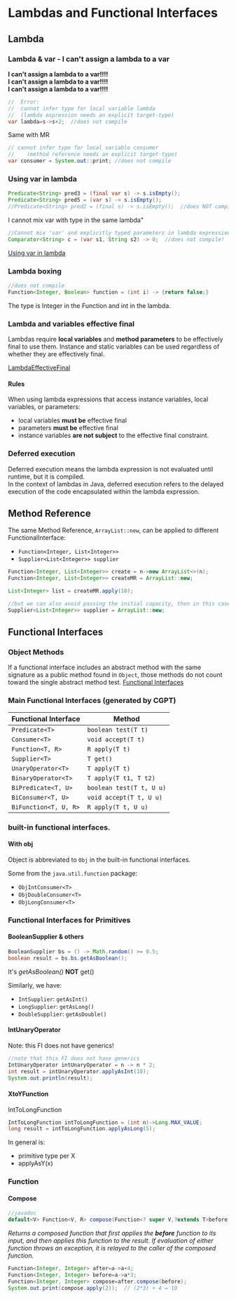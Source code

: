 # Lambdas and Functional Interfaces

## Lambda
### Lambda & var - I can't assign a lambda to a var
**I can't assign a lambda to a var!!!!**  
**I can't assign a lambda to a var!!!!**  
**I can't assign a lambda to a var!!!!**  
```java
//  Error:
//  cannot infer type for local variable lambda
//  (lambda expression needs an explicit target-type)
var lambda=s->s+2;  //does not compile
```
Same with MR
```java
// cannot infer type for local variable consumer
//    (method reference needs an explicit target-type)
var consumer = System.out::print; //does not compile
```
### Using var in lambda
```java
Predicate<String> pred3 = (final var s) -> s.isEmpty();
Predicate<String> pred5 = (var s) -> s.isEmpty();
//Predicate<String> pred2 = (final s) -> s.isEmpty();  //does NOT compile!
```

I cannot mix var with type in the same lambda"
```java
//Cannot mix 'var' and explicitly typed parameters in lambda expression
Comparator<String> c = (var s1, String s2) -> 0;  //does not compile!
```
[Using var in lambda](../src/main/java/org/enricogiurin/ocp17/book/ch8/lambda/UsageOfVarInLambda.java)

### Lambda boxing
```java
//does not compile
Function<Integer, Boolean> function = (int i) -> {return false;}
```
The type is Integer in the Function and int in the lambda.

### Lambda and variables effective final
Lambdas require **local variables** and **method parameters** to be effectively final to use them.
Instance and static variables can be used regardless of whether they are effectively final.

[LambdaEffectiveFinal](../src/main/java/org/enricogiurin/ocp17/book/ch8/LambdaEffectiveFinal.java)
#### Rules
When using lambda expressions that access instance variables, local variables, or parameters:
* local variables **must be** effective final
* parameters **must be** effective final
* instance variables **are not subject** to the effective final constraint.

### Deferred execution
Deferred execution means the lambda expression is not evaluated until runtime, but it is compiled.  
In the context of lambdas in Java, deferred execution refers to the delayed execution of the code encapsulated within the lambda expression.

## Method Reference
The same Method Reference, `ArrayList::new`, can be applied to different FunctionalInterface:
* `Function<Integer, List<Integer>>`
* `Supplier<List<Integer>> supplier`
```java
Function<Integer, List<Integer>> create = n->new ArrayList<>(n);
Function<Integer, List<Integer>> createMR = ArrayList::new;

List<Integer> list = createMR.apply(10);

//but we can also avoid passing the initial capacity, then in this case it's a Supplier
Supplier<List<Integer>> supplier = ArrayList::new;
```

## Functional Interfaces
### Object Methods
If a functional interface includes an abstract method with
the same signature as a public method found in `Object`, those methods do not count toward the single
abstract method test.
[Functional Interfaces](../src/main/java/org/enricogiurin/ocp17/book/ch8/functionalinterface/UsageOfFunctionalInterface.java)

### Main Functional Interfaces (generated by CGPT)
| Functional Interface | Method                   |
|----------------------|--------------------------|
| `Predicate<T>`       | `boolean test(T t)`      |
| `Consumer<T>`        | `void accept(T t)`       |
| `Function<T, R>`     | `R apply(T t)`           |
| `Supplier<T>`        | `T get()`                |
| `UnaryOperator<T>`    | `T apply(T t)`           |
| `BinaryOperator<T>`   | `T apply(T t1, T t2)`    |
| `BiPredicate<T, U>`   | `boolean test(T t, U u)` |
| `BiConsumer<T, U>`    | `void accept(T t, U u)`  |
| `BiFunction<T, U, R>` | `R apply(T t, U u)`      |

### built-in functional interfaces.
#### With obj
Object is abbreviated to `Obj` in the built-in functional interfaces.

Some from the `java.util.function` package:
- `ObjIntConsumer<T>`
- `ObjDoubleConsumer<T>`
- `ObjLongConsumer<T>`


### Functional Interfaces for Primitives
#### BooleanSupplier & others
```java
BooleanSupplier bs = () -> Math.random() >= 0.5;
boolean result = bs.bs.getAsBoolean();
```
It's _getAsBoolean()_ **NOT** get()

Similarly, we have:
- `IntSupplier`: `getAsInt()`
- `LongSupplier`: `getAsLong()`
- `DoubleSupplier`: `getAsDouble()`

#### IntUnaryOperator
Note: this FI does not have generics!
```java
//note that this FI does not have generics
IntUnaryOperator intUnaryOperator = n -> n * 2;
int result = intUnaryOperator.applyAsInt(10);
System.out.println(result);
```

#### XtoYFunction
IntToLongFunction
```java
IntToLongFunction intToLongFunction = (int n)->Long.MAX_VALUE;
long result = intToLongFunction.applyAsLong(5);
```
In general is:
 - primitive type per X
 - applyAsY(x)

### Function
#### Compose
```java
//javadoc
default<V> Function<V, R> compose(Function<? super V,?extends T>before)
```

_Returns a composed function that first applies the **before** function to its input, and then
applies this function to the result.
If evaluation of either function throws an exception, it is relayed to the caller of the composed
function._

```java
Function<Integer, Integer> after=a->a+4;
Function<Integer, Integer> before=a->a*3;
Function<Integer, Integer> compose=after.compose(before);
System.out.print(compose.apply(2));  // (2*3) + 4 = 10
```